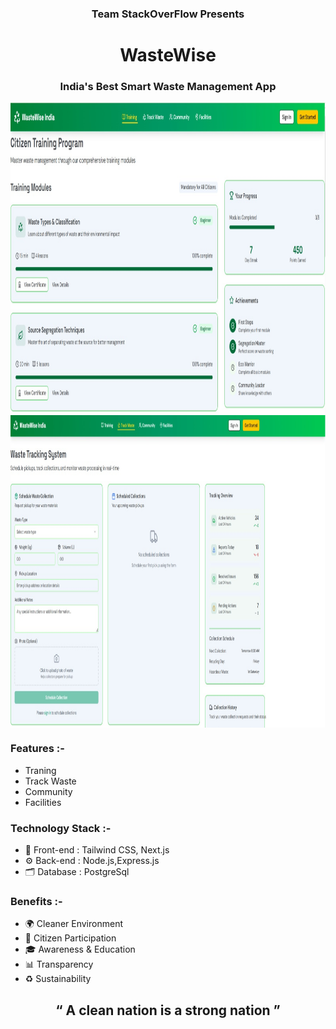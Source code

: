 <html>
  <body>
    <h3 align="center">Team StackOverFlow Presents</h3>
    <h1 align="center">WasteWise</h1>
    <h3 align="center">India's Best Smart Waste Management App</h3>
    <img src="ww1.jpg" height="500" width="1000" align="center" alt="photo">
    <img src="ww2.jpg" height="500" width="1000" align="center" alt="photo">
    <h3>Features :-</h3>
      <ul>
        <li>Traning</li>
        <li>Track Waste</li>
        <li>Community</li>
        <li>Facilities</li>
      </ul>
    <h3>Technology Stack :-</h3>
      <ul>
        <li>📱 Front-end : Tailwind CSS, Next.js</li>
        <li>⚙️ Back-end : Node.js,Express.js</li>
        <li>🗂️ Database : PostgreSql</li>
      </ul>
     <h3>Benefits :-</h3>
      <ul>
        <li>🌍 Cleaner Environment</li>
        <li>👥 Citizen Participation</li>
        <li>🎓 Awareness & Education</li>
        <li>📊 Transparency </li>
        <li>♻️ Sustainability</li>
      </ul>
    <h2 align="center">“ A clean nation is a strong nation ”</h2>
  </body>
</html>
